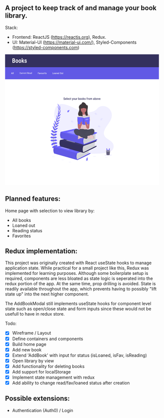 ## A project to keep track of and manage your book library.

Stack:

- Frontend: ReactJS (https://reactjs.org), Redux.
- UI: Material-UI (https://material-ui.com/), Styled-Components (https://styled-components.com)

<img src="./mockups/DefaultView.png" width='600' height='427'>

## Planned features:

Home page with selection to view library by:

- All books
- Loaned out
- Reading status
- Favorites

## Redux implementation:

This project was originally created with React useState hooks to manage application state. While practical for a small project like this, Redux was implemented for learning purposes.
Although some boilerplate setup is required, components are less bloated as state logic is seperated into the redux portion of the app. At the same time, prop drilling is avoided. State is readily available throughout the app, which prevents having to possibly "lift state up" into the next higher component.

The AddBookModal still implements useState hooks for component level state such as open/close state and form inputs since these would not be usefull to have in redux store.

Todo:

- [x] Wireframe / Layout
- [x] Define containers and components
- [x] Build home page
- [x] Add new book
- [x] Extend 'AddBook' with input for status (isLoaned, isFav, isReading)
- [x] Open library by view
- [x] Add functionality for deleting books
- [x] Add support for localStorage
- [x] Implement state management with redux
- [x] Add ability to change read/fav/loaned status after creation

## Possible extensions:

- Authentication (Auth0) / Login
